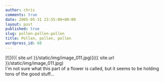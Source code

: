 ```yaml
---
author: chris
comments: true
date: 2005-05-31 23:55:00+00:00
layout: post
published: true
slug: pollen-pollen-pollen
title: Pollen, pollen, pollen
wordpress_id: 68
---
```


[![]({{ site.url }}/static/img/image_011.jpg)]({{ site.url }}/static/img/image_011.jpg)  
I'm not sure what this part of a flower is called, but it seems to be holding tons of the good stuff...
